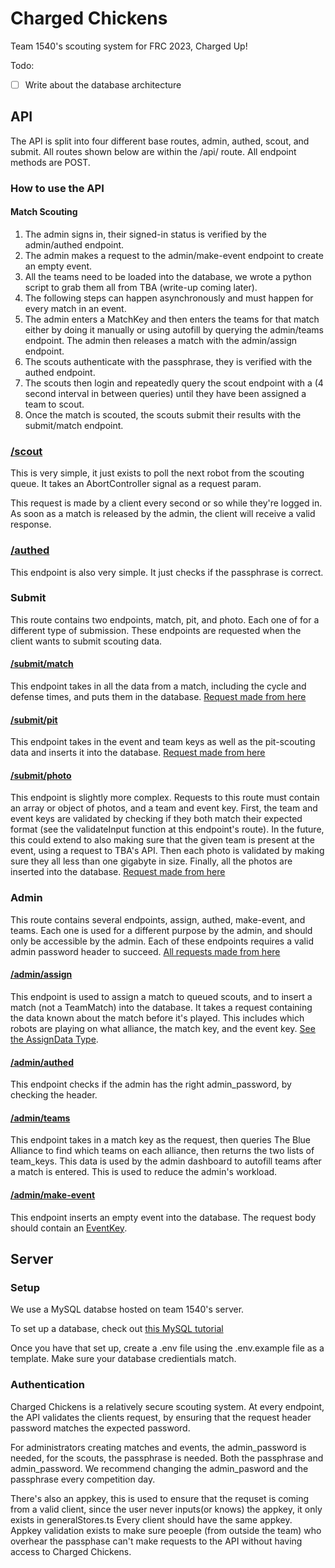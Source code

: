 # Charged Chickens

Team 1540's scouting system for FRC 2023, Charged Up!

Todo:
- [ ] Write about the database architecture

## API

The API is split into four different base routes, admin, authed, scout, and submit. All routes shown below are within the /api/ route. All endpoint methods are POST.

### How to use the API

#### Match Scouting
1. The admin signs in, their signed-in status is verified by the admin/authed endpoint. 
2. The admin makes a request to the admin/make-event endpoint to create an empty event.
3. All the teams need to be loaded into the database, we wrote a python script to grab them all from TBA (write-up coming later).
4. The following steps can happen asynchronously and must happen for every match in an event.
5. The admin enters a MatchKey and then enters the teams for that match either by doing it manually or using autofill by querying the admin/teams endpoint. The admin then releases a match with the admin/assign endpoint.
6. The scouts authenticate with the passphrase, they is verified with the authed endpoint.
7. The scouts then login and repeatedly query the scout endpoint with a (4 second interval in between queries) until they have been assigned a team to scout.
8. Once the match is scouted, the scouts submit their results with the submit/match endpoint.

### [/scout](/src/routes/api/scout/+server.ts)
This is very simple, it just exists to poll the next robot from the scouting queue. It takes an AbortController signal as a request param.

This request is made by a client every second or so while they're logged in. As soon as a match is released by the admin, the client will receive a valid response.

### [/authed](/src/routes/api/authed/+server.ts)
This endpoint is also very simple. It just checks if the passphrase is correct.

### Submit
This route contains two endpoints, match, pit, and photo. Each one of for a different type of submission. These endpoints are requested when the client wants to submit scouting data.

#### [/submit/match](/src/routes/api/submit/match/+server.ts) 
This endpoint takes in all the data from a match, including the cycle and defense times, and puts them in the database. [Request made from here](/src/lib/components/match-scout-components/Submit.svelte)

#### [/submit/pit](/src/routes/api/submit/pit/+server.ts)
This endpoint takes in the event and team keys as well as the pit-scouting data and inserts it into the database. [Request made from here](/src/lib/components/pit-scout-components/Submit.svelte)

#### [/submit/photo](/src/routes/api/submit/photo/+server.ts)
This endpoint is slightly more complex. Requests to this route must contain an array or object of photos, and a team and event key. First, the team and event keys are validated by checking if they both match their expected format (see the validateInput function at this endpoint's route). In the future, this could extend to also making sure that the given team is present at the event, using a request to TBA's API. Then each photo is validated by making sure they all less than one gigabyte in size. Finally, all the photos are inserted into the database. [Request made from here](/src/routes/photo/+page.svelte)

### Admin
This route contains several endpoints, assign, authed, make-event, and teams. Each one is used for a different purpose by the admin, and should only be accessible by the admin. Each of these endpoints requires a valid admin password header to succeed. [All requests made from here](/src/routes/admin-dashboard/+page.svelte)

#### [/admin/assign](/src/routes/api/admin/assign)
This endpoint is used to assign a match to queued scouts, and to insert a match (not a TeamMatch) into the database. It takes a request containing the data known about the match before it's played. This includes which robots are playing on what alliance, the match key, and the event key. [See the AssignData Type](/src/lib/types.ts).

#### [/admin/authed](/src/routes/api/admin/authed/+server.ts)
This endpoint checks if the admin has the right admin_password, by checking the header.

#### [/admin/teams](/src/routes/api/admin/teams/+server.ts)
This endpoint takes in a match key as the request, then queries The Blue Alliance to find which teams on each alliance, then returns the two lists of team_keys. This data is used by the admin dashboard to autofill teams after a match is entered. This is used to reduce the admin's workload.

#### [/admin/make-event](/src/routes/api/admin/make-event)
This endpoint inserts an empty event into the database. The request body should contain an [EventKey](/src/lib/types.ts).

## Server

### Setup
We use a MySQL databse hosted on team 1540's server.

To set up a database, check out [this MySQL tutorial](https://dev.mysql.com/doc/mysql-getting-started/en/)

Once you have that set up, create a .env file using the .env.example file as a template. Make sure your database credientials match.

### Authentication
Charged Chickens is a relatively secure scouting system. At every endpoint, the API validates the clients request, by ensuring that the request header password matches the expected password. 

For administrators creating matches and events, the admin_password is needed, for the scouts, the passphrase is needed. Both the passphrase and admin_password. We recommend changing the admin_pasword and the passphrase every competition day.

There's also an appkey, this is used to ensure that the requset is coming from a valid client, since the user never inputs(or knows) the appkey, it only exists in generalStores.ts Every client should have the same appkey. Appkey validation exists to make sure peoeple (from outside the team) who overhear the passphase can't make requests to the API without having access to Charged Chickens.
